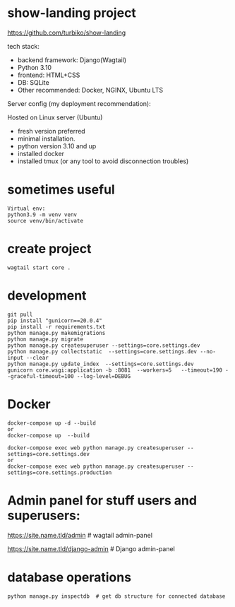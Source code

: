 # show-landing project

https://github.com/turbiko/show-landing

tech stack:

- backend framework: Django(Wagtail)
- Python 3.10
- frontend: HTML+CSS
- DB: SQLite
- Other recommended: Docker, NGINX, Ubuntu LTS

Server config (my deployment recommendation):

 Hosted on Linux server (Ubuntu)
- fresh version preferred
- minimal installation.
- python version 3.10 and up
- installed docker
- installed tmux (or any tool to avoid disconnection troubles)

# sometimes useful

    Virtual env:
    python3.9 -m venv venv
    source venv/bin/activate

# create project
    wagtail start core .

# development

    git pull
    pip install "gunicorn==20.0.4"
    pip install -r requirements.txt
    python manage.py makemigrations
    python manage.py migrate
    python manage.py createsuperuser --settings=core.settings.dev
    python manage.py collectstatic  --settings=core.settings.dev --no-input --clear
    python manage.py update_index  --settings=core.settings.dev
    gunicorn core.wsgi:application -b :8081  --workers=5   --timeout=190 --graceful-timeout=100 --log-level=DEBUG

# Docker

    docker-compose up -d --build  
    or 
    docker-compose up  --build

    docker-compose exec web python manage.py createsuperuser --settings=core.settings.dev
    or
    docker-compose exec web python manage.py createsuperuser --settings=core.settings.production

# Admin panel for stuff users and superusers:

https://site.name.tld/admin # wagtail admin-panel

https://site.name.tld/django-admin  # Django admin-panel

# database operations

    python manage.py inspectdb  # get db structure for connected database


